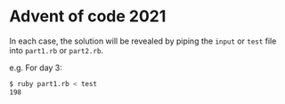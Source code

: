 # Advent of code 2021

In each case, the solution will be revealed by piping the `input` or `test` file into `part1.rb` or `part2.rb`.

e.g. For day 3:

```bash
$ ruby part1.rb < test
198
```
